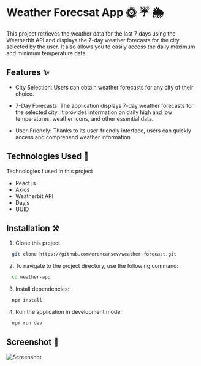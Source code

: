 
# Weather Forecsat App 🌞 ☔ 🌦️

This project retrieves the weather data for the last 7 days using the Weatherbit API and displays the 7-day weather forecasts for the city selected by the user. It also allows you to easily access the daily maximum and minimum temperature data.




## Features ✨

- City Selection: Users can obtain weather forecasts for any city of their choice.
- 7-Day Forecasts: The application displays 7-day weather forecasts for the selected city. It provides information on daily high and low temperatures, weather icons, and other essential data.

- User-Friendly: Thanks to its user-friendly interface, users can quickly access and comprehend weather information.

  
## Technologies Used 🚀

Technologies I used in this project

- React.js
- Axios
- Weatherbit API
- Dayjs
- UUID


  
## Installation ⚒️

1. Clone this project

```bash
  git clone https://github.com/erencansev/weather-forecast.git
```

2. To navigate to the project directory, use the following command:

```bash
  cd weather-app
```

3. Install dependencies:
```bash
  npm install
```

4. Run the application in development mode:

```bash
  npm run dev
```

  
## Screenshot 📸

![Screenshot](https://i.ibb.co/D51LK7K/Screenshot-2023-10-22-174759.png)

  
